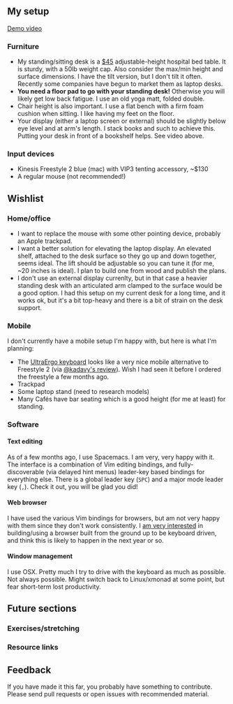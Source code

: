 ## My setup

[Demo video](https://twitter.com/edrex/status/691745384972980224)

### Furniture

 - My standing/sitting desk is a [$45](http://www.amazon.com/Drive-Medical-Overbed-Table-Silver/dp/B002VWJZ8S) adjustable-height hospital bed table. It is sturdy, with a 50lb weight cap. Also consider the max/min height and surface dimensions. I have the tilt version, but I don't tilt it often. Recently some companies have begun to market them as laptop desks.
 - **You need a floor pad to go with your standing desk!** Otherwise you will likely get low back fatigue. I use an old yoga matt, folded double.
 - Chair height is also important. I use a flat bench with a firm foam cushion when sitting. I like having my feet on the floor.
 - Your display (either a laptop screen or external) should be slightly below eye level and at arm's length. I stack books and such to achieve this. Putting your desk in front of a bookshelf helps. See video above.

### Input devices

 - Kinesis Freestyle 2 blue (mac) with VIP3 tenting accessory, ~$130
 - A regular mouse (not recommended!)

## Wishlist


### Home/office

 - I want to replace the mouse with some other pointing device, probably an Apple trackpad.
 - I want a better solution for elevating the laptop display. An elevated shelf, attached to the desk surface so they go up and down together, seems ideal. The lift should be adjustable so you can tune it (for me, ~20 inches is ideal). I plan to build one from wood and publish the plans.
 - I don't use an external display currenlty, but in that case a heavier standing desk with an articulated arm clamped to the surface would be a good option. I had this setup on my current desk for a long time, and it works ok, but it's a bit top-heavy and there is a bit of strain on the desk support.

### Mobile

I don't currently have a mobile setup I'm happy with, but here is what I'm planning:

 - The [UltraErgo keyboard](https://twitter.com/edrex/status/708051697285730305) looks like a very nice mobile alternative to Freestyle 2 (via [@kadavy's review](http://kadavy.net/blog/posts/split-keyboard/)). Wish I had seen it before I ordered the freestyle a few months ago.
 - Trackpad
 - Some laptop stand (need to research models)
 - Many Cafés have bar seating which is a good height (for me at least) for standing.


### Software

#### Text editing

As of a few months ago, I use Spacemacs. I am very, very happy with it. The interface is a combination of Vim editing bindings, and fully-discoverable (via delayed hint menus) leader-key based bindings for everything else. There is a global leader key (`SPC`) and a major mode leader key (`,`). Check it out, you will be glad you did!

#### Web browser

I have used the various Vim bindings for browsers, but am not very happy with them since they don't work consistently. I [am very interested](https://twitter.com/edrex/status/713037159700123648) in building/using a browser built from the ground up to be keyboard driven, and think this is likely to happen in the next year or so.

#### Window management

I use OSX. Pretty much I try to drive with the keyboard as much as possible. Not always possible. Might switch back to Linux/xmonad at some point, but fear short-term lost productivity.


## Future sections

### Exercises/stretching

### Resource links

## Feedback

If you have made it this far, you probably have something to contribute. Please send pull requests or open issues with recommended material.
